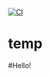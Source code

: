 [![CI](https://github.com/OleksandrSawa/temp/actions/workflows/blank.yml/badge.svg)](https://github.com/OleksandrSawa/temp/actions/workflows/blank.yml)
# temp
#Hello!

